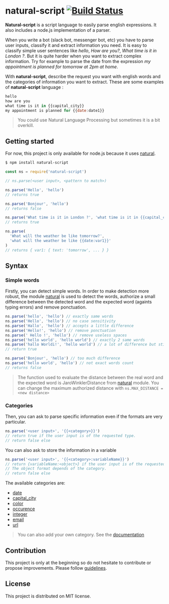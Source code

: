 # natural-script [![Build Status](https://travis-ci.org/friedrith/natural-script.svg?branch=master)](https://travis-ci.org/friedrith/natural-script)

**Natural-script** is a script language to easily parse english expressions.
It also includes a node.js implementation of a parser.

When you write a bot (slack bot, messenger bot, etc) you have to parse user inputs, classify it and extract information you need. It is easy to classify simple user sentences like _hello_, _How are you?_, _What time is it in London ?_. But it is quite harder when you want to extract complex information. Try for example to parse the date from the expression _my appointment is planned for tomorrow at 2pm at home_.

With **natural-script**, describe the request you want with english words and the categories of information you want to extract. These are some examples of **natural-script** language :

```javascript
hello
how are you
what time is it in {{capital_city}}
my appointment is planned for {{date:date1}}
```

> You could use Natural Language Processing but sometimes it is a bit overkill.

## Getting started

For now, this project is only available for node.js because it uses [natural](https://github.com/NaturalNode/natural).

```bash
$ npm install natural-script
```

```javascript
const ns = require('natural-script')

// ns.parse(<user input>, <pattern to match>)

ns.parse('Hello', 'hello')
// returns true

ns.parse('Bonjour', 'hello')
// returns false

ns.parse('What time is it in London ?', 'what time is it in {{capital_city}}')
// returns true

ns.parse(
  'What will the weather be like tomorrow?',
  'what will the weather be like {{date:var1}}'
)
// returns { var1: { text: 'tomorrow', ... } }
```

## Syntax

### Simple words

Firstly, you can detect simple words. In order to make detection more robust, the module [natural](https://github.com/NaturalNode/natural) is used to detect the words, authorize a small difference between the detected word and the expected word (againts typing errors) and remove ponctuation.

```javascript
ns.parse('hello', 'hello') // exactly same words
ns.parse('Hello', 'hello') // no case sensitivity
ns.parse('Hallo', 'hello') // accepts a little difference
ns.parse('Hello!', 'hello') // remove ponctuation
ns.parse(' Hello !', 'hello') // remove useless spaces
ns.parse('hello world', 'hello world') // exactly 2 same words
ns.parse('hallo Worldi!', 'hello world') // a lot of difference but still works
// return true

ns.parse('Bonjour', 'hello') // too much difference
ns.parse('hello world', 'hello') // not exact words count
// returns false
```

> The function used to evaluate the distance between the real word and the expected word is JaroWinklerDistance from [natural](https://github.com/NaturalNode/natural) module. You can change the maximum authorized distance with `ns.MAX_DISTANCE = <new distance>`

### Categories

Then, you can ask to parse specific information even if the formats are very particular.

```javascript
ns.parse('<user input>', '{{<category>}}')
// return true if the user input is of the requested type.
// return false else
```

You can also ask to store the information in a variable

```javascript
ns.parse('<user input>', '{{<category>:variableName}}')
// return {variableName:<object>} if the user input is of the requested type.
// The object format depends of the category.
// return false else
```

The available categories are:

- [date](doc/categories/date.md)
- [capital_city](doc/categories/city.md)
- [color](doc/categories/color.md)
- [occurence](doc/categories/occurrence.md)
- [integer](doc/categories/integer.md)
- [email](doc/categories/email.md)
- [url](doc/categories/url.md)

> You can also add your own category. See the [documentation](doc/customize-category.md)

## Contribution

This project is only at the beginning so do not hesitate to contribute or propose improvements.
Please follow [guidelines](CONTRIBUTING.md).

## License

This project is distributed on MIT license.
